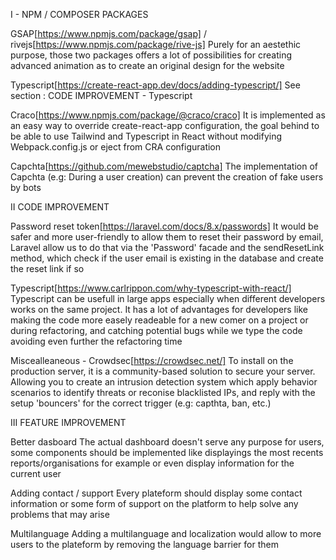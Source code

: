 I - NPM / COMPOSER PACKAGES

GSAP[https://www.npmjs.com/package/gsap] / rivejs[https://www.npmjs.com/package/rive-js]
Purely for an aestethic purpose, those two packages offers a lot of possibilities for creating advanced animation as to create an original design for the website

Typescript[https://create-react-app.dev/docs/adding-typescript/]
See section : CODE IMPROVEMENT - Typescript

Craco[https://www.npmjs.com/package/@craco/craco]
It is implemented as an easy way to override create-react-app configuration, the goal behind to be able to use Tailwind and Typescript in React without modifying Webpack.config.js or eject from CRA configuration

Capchta[https://github.com/mewebstudio/captcha]
The implementation of Capchta (e.g: During a user creation) can prevent the creation of fake users by bots


II CODE IMPROVEMENT

Password reset token[https://laravel.com/docs/8.x/passwords]
It would be safer and more user-friendly to allow them to reset their password by email, Laravel allow us to do that via the 'Password' facade and the sendResetLink method, which check if the user email is existing in the database and create the reset link if so

Typescript[https://www.carlrippon.com/why-typescript-with-react/]
Typescript can be usefull in large apps especially when different developers works on the same project.
It has a lot of advantages for developers like making the code more easely readeable for a new comer on a project or during refactoring, and catching potential bugs while we type the code avoiding even further the refactoring time

Miscealleaneous - Crowdsec[https://crowdsec.net/]
To install on the production server, it is a community-based solution to secure your server.
Allowing you to create an intrusion detection system which apply behavior scenarios to identify threats or reconise blacklisted IPs, and reply with the setup 'bouncers' for the correct trigger (e.g: capthta, ban, etc.)


III FEATURE IMPROVEMENT

Better dasboard
The actual dashboard doesn't serve any purpose for users, some components should be implemented like displayings the most recents reports/organisations for example or even display information for the current user

Adding contact / support
Every plateform should display some contact information or some form of support on the platform to help solve any problems that may arise


Multilanguage
Adding a multilanguage and localization would allow to more users to the plateform by removing the language barrier for them

